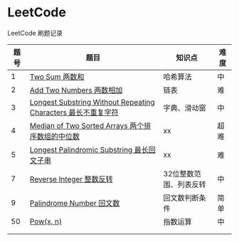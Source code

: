 # LeetCode
LeetCode 刷题记录

| 题号| 题目 | 知识点 | 难度 |
| ------ | ------ | ------ | ------ |
| 1 | [Two Sum 两数和](/LeetCode/Two_Sum.py)| 哈希算法 | 中 |
| 2 | [Add Two Numbers 两数相加](/LeetCode/Add_Two_Numbers.py)| 链表 | 难 |
| 3 | [Longest Substring Without Repeating Characters 最长不重复字符](/LeetCode/Longest_Substring_Without_Repeating_Characters.py)| 字典、滑动窗 | 中 |
| 4 | [Median of Two Sorted Arrays 两个排序数组的中位数](/LeetCode/Median_of_Two_Sorted_Arrays.py)| xx | 超难 |
| 5 | [Longest Palindromic Substring 最长回文子串](/LeetCode/Longest_Palindromic_Substring.py)| xx | 难 |
| 7 | [Reverse Integer 整数反转](/LeetCode/Reverse_Integer.py)| 32位整数范围、列表反转 | 中 |
| 9 | [Palindrome Number 回文数](/LeetCode/Palindrome_Number.py)| 回文数判断条件 | 简单 |
| 50 | [Pow(x, n)](/LeetCode/Pow.py)| 指数运算 | 中 |
|  | [](/LeetCode/)|  |  |
|  | [](/LeetCode/)|  |  |

